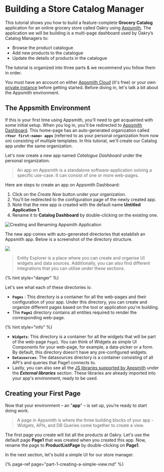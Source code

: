 # Building a Store Catalog Manager

This tutorial shows you how to build a feature-complete **Grocery Catalog** application for an online grocery store called Oakry using [Appsmith](https://app.appsmith.com/). The application we will be building is a multi-page dashboard used by Oakry’s Catalog Managers to:

* Browse the product catalogue
* Add new products to the catalogue
* Update the details of products in the catalogue

The tutorial is organized into three parts & we recommend you follow them in order.

You must have an account on either [Appsmith Cloud](https://app.appsmith.com/user/signup) \(it's free\) or your own[ private instance](../setup/) before getting started. Before diving in, let's talk a bit about the Appsmith environment.

## The Appsmith Environment

If this is your first time using Appsmith, you'll need to get acquainted with some initial setup. When you log in, you'll be redirected to [Appsmith Dashboard](https://app.appsmith.com/applications). This home-page has an auto-generated organization called **`<Your first-name> apps`** \(referred to as your personal organization from now on\) consisting of multiple templates. In this tutorial, we'll create our Catalog app under the same organization. 

Let's now create a new app named _Catalogue Dashboard_ under the personal organization.

> An app on Appsmith is a standalone software-application solving a specific use-case. It can consist of one or more web-pages.

Here are steps to create an app on Appsmith Dashboard:

1. Click on the _Create New_ button under your organization.
2. You’ll be redirected to the configuration page of the newly created app.
3. Note that the new app is created with the default name **Untitled Application 1**.
4. Rename it to **Catalog Dashboard** by double-clicking on the existing one.

![Creating and Renaming Appsmith Application](https://lh3.googleusercontent.com/uTBER5l7d5mpWZ_PlFZMfnezoyS2B7mS3eQE91SuxhQKAE1zngWSlXQZIBtKV536Hr3lHM0j7E9ohmDOFq4EIILhrndO178PFeGgw0zplCEiXewAzrQQO5Lyt4NpZMAdlI0TngaW)

The new app comes with auto-generated directories that establish an Appsmith app. Below is a screenshot of the directory structure.

![](https://lh3.googleusercontent.com/mIIYBrTl38OXm9gDaOQIlG-7PsCJBhBcmJmg3iJPheczmdCb_4sFZarfG_zhLko-9A1tqGfj5X4huj3Hx6uixGYRBXlKr-nCA-VD44CbY0l6uI_-evHvQ4udOe7N9uAFRjUZuL2h)

> Entity Explorer is a place where you can create and organise UI widgets and data sources. Additionally, you can also find different integrations that you can utilise under these sections.

{% hint style="danger" %}

Let's see what each of these directories is:

* **`Pages`** : This directory is a container for all the web-pages and their configuration of your app. Under this directory, you can create and organize different pages based on the tool or application you're building.
* The **`Page1`** directory contains all entities required to render the corresponding web-page.

{% hint style="info" %}

* **`Widgets`**: This directory is a container for all the widgets that will be part of the web-page `Page1`. You can think of Widgets as simple UI Components for your web-page, for example, a data-picker or a form. By default, this directory doesn’t have any pre-configured widgets.
* **`Datasources`**: The datasources directory is a container consisting of all API's and queries that Page1 connects to.
* Lastly, you can also see all the [JS libraries supported by Appsmith](https://docs.appsmith.com/core-concepts/writing-code/ext-libraries) under the _**External libraries**_ section. These libraries are already imported into your app's environment, ready to be used.

## Creating your First Page

Now that your environment – an "**app**" – is set up, you’re ready to start doing work.

> A page in Appsmith is where the three building blocks of your app - Widgets, APIs, and DB Queries come together to create a view.

The first page you create will list all the products at Oakry. Let's use the default page **Page1** that was created when you created this app. Now, rename the page to **ProductListPage** by double-clicking on **Page1**.

In the next section, let's build a simple UI for our store manager.

{% page-ref page="part-1-creating-a-simple-view.md" %}


